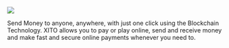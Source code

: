 <p align="left">
  <img src="http://www.jamtechnologies.co/xitologo.png">
</p>

Send Money to anyone, anywhere, with just one click using the Blockchain Technology. XITO allows you to pay or play online, send and receive money and make fast and secure online payments whenever you need to.
